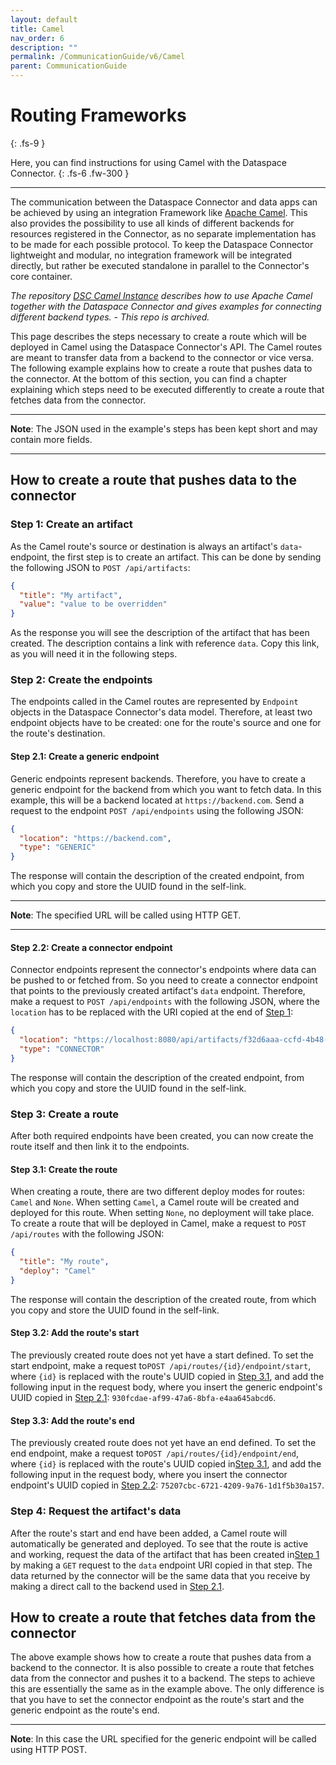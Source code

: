 ```yaml
---
layout: default
title: Camel
nav_order: 6
description: ""
permalink: /CommunicationGuide/v6/Camel
parent: CommunicationGuide
---
```


# Routing Frameworks
{: .fs-9 }

Here, you can find instructions for using Camel with the Dataspace Connector.
{: .fs-6 .fw-300 }

---

The communication between the Dataspace Connector and data apps can be achieved by using an
integration Framework like [Apache Camel](https://camel.apache.org/). This also provides the
possibility to use all kinds of different backends for resources registered in the Connector, as no
separate implementation has to be made for each possible protocol. To keep the Dataspace Connector
lightweight and modular, no integration framework will be integrated directly, but rather be
executed standalone in parallel to the Connector's core container.

_The repository [DSC Camel Instance](https://github.com/International-Data-Spaces-Association/DSC-Camel-Instance)
describes how to use Apache Camel together with the Dataspace Connector and gives examples for
connecting different backend types. - This repo is archived._

This page describes the steps necessary to create a route which will be deployed in Camel using the
Dataspace Connector's API. The Camel routes are meant to transfer data from a backend to the
connector or vice versa. The following example explains how to create a route that pushes data to
the connector. At the bottom of this section, you can find a chapter explaining which steps need to
be executed differently to create a route that fetches data from the connector.

---

**Note**: The JSON used in the example's steps has been kept short and may contain more fields.

---

## How to create a route that pushes data to the connector

### Step 1: Create an artifact

As the Camel route's source or destination is always an artifact's `data`-endpoint, the first step
is to create an artifact. This can be done by sending the following JSON to `POST /api/artifacts`:

```json
{
  "title": "My artifact",
  "value": "value to be overridden"
}
```

As the response you will see the description of the artifact that has been created. The description
contains a link with reference `data`. Copy this link, as you will need it in the following steps.

### Step 2: Create the endpoints

The endpoints called in the Camel routes are represented by `Endpoint` objects in the Dataspace
Connector's data model. Therefore, at least two endpoint objects have to be created: one for the
route's source and one for the route's destination.

#### Step 2.1: Create a generic endpoint

Generic endpoints represent backends. Therefore, you have to create a generic endpoint for the
backend from which you want to fetch data. In this example, this will be a backend located at
`https://backend.com`. Send a request to the endpoint `POST /api/endpoints` using the following
JSON:

```json
{
  "location": "https://backend.com",
  "type": "GENERIC"
}
```

The response will contain the description of the created endpoint, from which you copy and store the
UUID found in the self-link.

---

**Note**: The specified URL will be called using HTTP GET.

---

#### Step 2.2: Create a connector endpoint

Connector endpoints represent the connector's endpoints where data can be pushed to or fetched from.
So you need to create a connector endpoint that points to the previously created artifact's `data`
endpoint. Therefore, make a request to `POST /api/endpoints` with the following JSON, where the
`location` has to be replaced with the URI copied at the end of [Step 1](#step-1-create-an-artifact):

```json
{
  "location": "https://localhost:8080/api/artifacts/f32d6aaa-ccfd-4b48-a305-ddb4222c89f0/data",
  "type": "CONNECTOR"
}
```

The response will contain the description of the created endpoint, from which you copy and store the
UUID found in the self-link.

### Step 3: Create a route

After both required endpoints have been created, you can now create the route itself and then link
it to the endpoints.

#### Step 3.1: Create the route

When creating a route, there are two different deploy modes for routes: `Camel` and `None`. When
setting `Camel`, a Camel route will be created and deployed for this route. When setting `None`, no
deployment will take place. To create a route that will be deployed in Camel, make a request to
`POST /api/routes` with the following JSON:

```json
{
  "title": "My route",
  "deploy": "Camel"
}
```

The response will contain the description of the created route, from which you copy and store the
UUID found in the self-link.

#### Step 3.2: Add the route's start

The previously created route does not yet have a start defined. To set the start endpoint, make a
request to`POST /api/routes/{id}/endpoint/start`, where `{id}` is replaced with the route's UUID
copied in [Step 3.1](#step-31-create-the-route), and add the following input in the request body,
where you insert the generic endpoint's UUID copied in
[Step 2.1](#step-21-create-a-generic-endpoint): `930fcdae-af99-47a6-8bfa-e4aa645abcd6`.

#### Step 3.3: Add the route's end

The previously created route does not yet have an end defined. To set the end endpoint, make a
request to`POST /api/routes/{id}/endpoint/end`, where `{id}` is replaced with the route's UUID
copied in[Step 3.1](#step-31-create-the-route), and add the following input in the request body,
where you insert the connector endpoint's UUID copied in
[Step 2.2](#step-22-create-a-connector-endpoint): `75207cbc-6721-4209-9a76-1d1f5b30a157`.

### Step 4: Request the artifact's data

After the route's start and end have been added, a Camel route will automatically be generated and
deployed. To see that the route is active and working, request the data of the artifact that has
been created in[Step 1](#step-1-create-an-artifact) by making a `GET` request to the `data` endpoint
URI copied in that step. The data returned by the connector will be the same data that you receive
by making a direct call to the backend used in [Step 2.1](#step-21-create-a-generic-endpoint).

## How to create a route that fetches data from the connector

The above example shows how to create a route that pushes data from a backend to the connector. It
is also possible to create a route that fetches data from the connector and pushes it to a backend.
The steps to achieve this are essentially the same as in the example above. The only difference is
that you have to set the connector endpoint as the route's start and the generic endpoint as the
route's end.

---

**Note**: In this case the URL specified for the generic endpoint will be called using HTTP POST.
